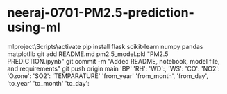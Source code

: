 # neeraj-0701-PM2.5-prediction-using-ml
mlproject\Scripts\activate
pip install flask scikit-learn numpy pandas matplotlib
git add README.md pm2.5_model.pkl "PM2.5 PREDICTION.ipynb"
git commit -m "Added README, notebook, model file, and requirements"
git push origin main
   'BP'
    'RH':
    'WD':,
    'WS': 
    'CO': 
    'NO2': 
    'Ozone':
    'SO2':
    'TEMPARATURE'
    'from_year'
    'from_month',
    'from_day',
    'to_year'
    'to_month'
    'to_day': 